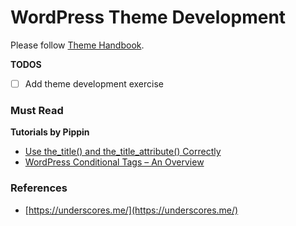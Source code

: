 # **WordPress Theme Development**

Please follow [Theme Handbook](https://developer.wordpress.org/themes/ "Theme Handbook").

**TODOS**

* [ ] Add theme development exercise   

### Must Read

**Tutorials by Pippin**

* [Use the\_title\(\) and the\_title\_attribute\(\) Correctly](https://pippinsplugins.com/use-the_title-and-the_title_attribute-correctly/)
* [WordPress Conditional Tags – An Overview](https://pippinsplugins.com/wordpress-conditional-tags-overview/)

### **References**

* [https://underscores.me/](https://underscores.me/)



